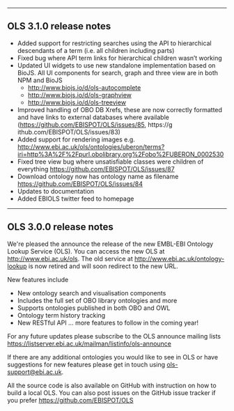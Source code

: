 --------------------------------
OLS 3.1.0 release notes
--------------------------------

- Added support for restricting searches using the API to hierarchical descendants of a term (i.e. all children including parts)
- Fixed bug where API term links for hierarchical children wasn’t working
- Updated UI widgets to use new standalone implementation based on BioJS. All UI components for search, graph and three view are in both NPM and BioJS
  - http://www.biojs.io/d/ols-autocomplete
  - http://www.biojs.io/d/ols-graphview
  - http://www.biojs.io/d/ols-treeview
- Improved handling of OBO DB Xrefs, these are now correctly formatted and have links to external databases where available (https://github.com/EBISPOT/OLS/issues/85, https://g\
ithub.com/EBISPOT/OLS/issues/83)
- Added support for rendering images e.g. http://www.ebi.ac.uk/ols/ontologies/uberon/terms?iri=http%3A%2F%2Fpurl.obolibrary.org%2Fobo%2FUBERON_0002530
- Fixed tree view bug where unsatisfiable classes were children of everything https://github.com/EBISPOT/OLS/issues/87
- Download ontology now has ontology name as filename https://github.com/EBISPOT/OLS/issues/84
- Updates to documentation
- Added EBIOLS twitter feed to homepage

--------------------------------
OLS 3.0.0 release notes
--------------------------------

We're pleased the announce the release of the new EMBL-EBI Ontology Lookup Service (OLS). You can access the new OLS at http://www.ebi.ac.uk/ols. The old service at http://www.ebi.ac.uk/ontology-lookup is now retired and will soon redirect to the new URL.

New features include
 - New ontology search and visualisation components
 - Includes the full set of OBO library ontologies and more
 - Supports ontologies published in both OBO and OWL
 - Ontology term history tracking
 - New RESTful API
   … more features to follow in the coming year!

For any future updates please subscribe to the OLS announce mailing lists https://listserver.ebi.ac.uk/mailman/listinfo/ols-announce

If there are any additional ontologies you would like to see in OLS or have suggestions for new features please get in touch using ols-support@ebi.ac.uk.

All the source code is also available on GitHub with instruction on how to build a local OLS. You can also post issues on the GitHub issue tracker if you prefer https://github.com/EBISPOT/OLS
